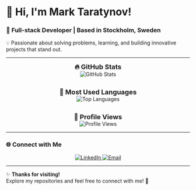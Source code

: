# 👋 **Hi, I'm Mark Taratynov!**

### 🚀 **Full-stack Developer | Based in Stockholm, Sweden**  
💡 Passionate about solving problems, learning, and building innovative projects that stand out.  

---

<p align="center" style="margin-bottom: 20px;">
  <strong style="font-size: 18px;">🔥 GitHub Stats</strong><br>
  <img src="https://github-readme-stats.vercel.app/api?username=prostecki&show_icons=true&theme=radical&hide=prs,issues" alt="GitHub Stats" />
</p>

<p align="center" style="margin: 30px 0;">
  <strong style="font-size: 18px;">🌟 Most Used Languages</strong><br>
  <img src="https://github-readme-stats.vercel.app/api/top-langs/?username=prostecki&layout=compact&theme=radical" alt="Top Languages" />
</p>

<p align="center" style="margin-top: 20px;">
  <strong style="font-size: 18px;">👀 Profile Views</strong><br>
  <img src="https://komarev.com/ghpvc/?username=prostecki&color=blue&style=flat-square" alt="Profile Views" />
</p>

---

### 🌐 **Connect with Me**  
<p align="center" style="margin-top: 10px;">
  <a href="https://www.linkedin.com/in/marktaratynov" target="_blank">
    <img src="https://img.shields.io/badge/LinkedIn-%230077B5.svg?style=for-the-badge&logo=linkedin&logoColor=white" alt="LinkedIn" />
  </a>
  <a href="mailto:mark.taratynov@gmail.com">
    <img src="https://img.shields.io/badge/Email-%23D14836.svg?style=for-the-badge&logo=gmail&logoColor=white" alt="Email" />
  </a>
</p>

---

✨ **Thanks for visiting!**  
Explore my repositories and feel free to connect with me! 🚀

